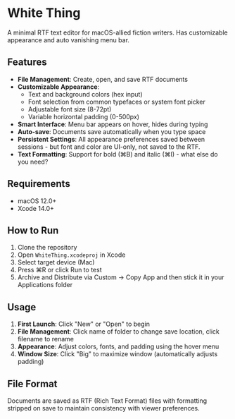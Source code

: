 # White Thing

A minimal RTF text editor for macOS-allied fiction writers. Has customizable appearance and auto vanishing menu bar.

## Features

- **File Management**: Create, open, and save RTF documents
- **Customizable Appearance**: 
  - Text and background colors (hex input)
  - Font selection from common typefaces or system font picker
  - Adjustable font size (8-72pt)
  - Variable horizontal padding (0-500px)
- **Smart Interface**: Menu bar appears on hover, hides during typing
- **Auto-save**: Documents save automatically when you type space
- **Persistent Settings**: All appearance preferences saved between sessions - but font and color are UI-only, not saved to the RTF.
- **Text Formatting**: Support for bold (⌘B) and italic (⌘I) - what else do you need?

## Requirements

- macOS 12.0+
- Xcode 14.0+

## How to Run

1. Clone the repository
2. Open `WhiteThing.xcodeproj` in Xcode
3. Select target device (Mac)
4. Press ⌘R or click Run to test
5. Archive and Distribute via Custom -> Copy App and then stick it in your Applications folder

## Usage

1. **First Launch**: Click "New" or "Open" to begin
2. **File Management**: Click name of folder to change save location, click filename to rename
3. **Appearance**: Adjust colors, fonts, and padding using the hover menu
4. **Window Size**: Click "Big" to maximize window (automatically adjusts padding)

## File Format

Documents are saved as RTF (Rich Text Format) files with formatting stripped on save to maintain consistency with viewer preferences.
